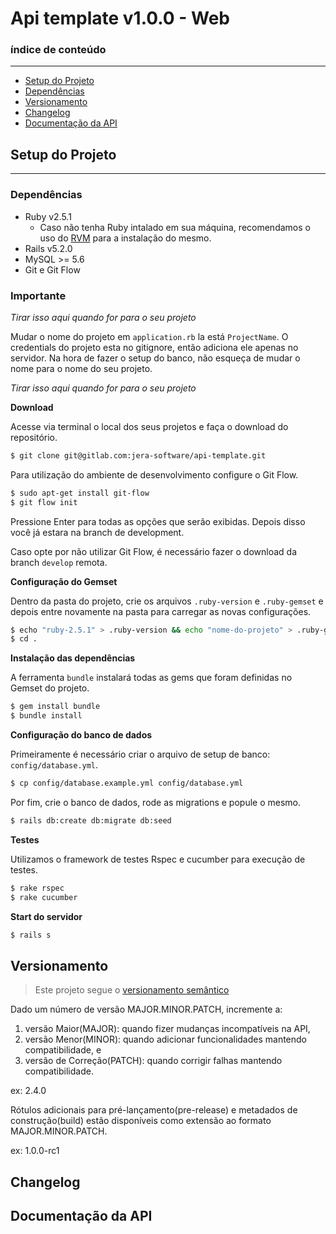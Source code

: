 # Api template v1.0.0 - Web

### índice de conteúdo
--- 

* [Setup do Projeto](#setup-do-projeto)
* [Dependências](#dependências)
* [Versionamento](#versionamento)
* [Changelog](#changelog)
* [Documentação da API](#documentação-da-api)


## Setup do Projeto
------------------------

### Dependências

 - Ruby v2.5.1
     - Caso não tenha Ruby intalado em sua máquina, recomendamos o uso do [RVM](https://rvm.io/) para a instalação do mesmo.
 - Rails v5.2.0
 - MySQL >= 5.6 
 - Git e Git Flow

### Importante

*Tirar isso aqui quando for para o seu projeto*

Mudar o nome do projeto em `application.rb` la está `ProjectName`.
O credentials do projeto esta no gitignore, então adiciona ele apenas no servidor.
Na hora de fazer o setup do banco, não esqueça de mudar o nome para o nome do seu projeto.

*Tirar isso aqui quando for para o seu projeto*

**Download**

Acesse via terminal o local dos seus projetos e faça o download do repositório.
```bash
$ git clone git@gitlab.com:jera-software/api-template.git
```

Para utilização do ambiente de desenvolvimento configure o Git Flow.
```bash
$ sudo apt-get install git-flow
$ git flow init
```
Pressione Enter para todas as opções que serão exibidas. Depois disso você já estara na branch de development.

Caso opte por não utilizar Git Flow, é necessário fazer o download da branch `develop` remota.

**Configuração do Gemset**

Dentro da pasta do projeto, crie os arquivos `.ruby-version` e `.ruby-gemset` e depois entre novamente na pasta para carregar as novas configurações.
```bash
$ echo "ruby-2.5.1" > .ruby-version && echo "nome-do-projeto" > .ruby-gemset
$ cd .
```

**Instalação das dependências**

A ferramenta `bundle` instalará todas as gems que foram definidas no Gemset do projeto.
```bash
$ gem install bundle
$ bundle install
```

**Configuração do banco de dados**

Primeiramente é necessário criar o arquivo de setup de banco: `config/database.yml`.
```bash
$ cp config/database.example.yml config/database.yml
```

Por fim, crie o banco de dados, rode as migrations e popule o mesmo.

```bash
$ rails db:create db:migrate db:seed
```

**Testes**

Utilizamos o framework de testes Rspec e cucumber para execução de testes.

```bash
$ rake rspec
$ rake cucumber
```

**Start do servidor**
```bash
$ rails s
```

## Versionamento

> Este projeto segue o [versionamento semântico](http://semver.org/lang/pt-BR/)

Dado um número de versão MAJOR.MINOR.PATCH, incremente a:

1. versão Maior(MAJOR): quando fizer mudanças incompatíveis na API,
1. versão Menor(MINOR): quando adicionar funcionalidades mantendo compatibilidade, e
1. versão de Correção(PATCH): quando corrigir falhas mantendo compatibilidade.

ex: 2.4.0

Rótulos adicionais para pré-lançamento(pre-release) e metadados de construção(build) 
estão disponíveis como extensão ao formato MAJOR.MINOR.PATCH.

ex: 1.0.0-rc1

## Changelog

## Documentação da API
